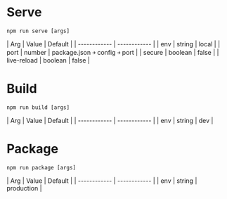 # Serve
`npm run serve [args]`

|  Arg | Value  |  Default |
| ------------ | ------------ |
|  env |  string  | local |
|  port |  number | package.json ￫ config ￫ port |
|  secure |  boolean | false |
|  live-reload |  boolean |  false |


# Build
`npm run build [args]`

|  Arg | Value  | Default |
| ------------ | ------------ |
|  env |  string  | dev |


# Package
`npm run package [args]`

|  Arg | Value  | Default |
| ------------ | ------------ |
|  env |  string  | production |
